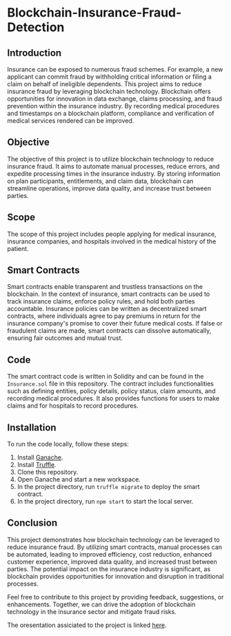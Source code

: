# Blockchain-Insurance-Fraud-Detection

## Introduction

Insurance can be exposed to numerous fraud schemes. For example, a new applicant can commit fraud by withholding critical information or filing a claim on behalf of ineligible dependents. This project aims to reduce insurance fraud by leveraging blockchain technology. Blockchain offers opportunities for innovation in data exchange, claims processing, and fraud prevention within the insurance industry. By recording medical procedures and timestamps on a blockchain platform, compliance and verification of medical services rendered can be improved.

## Objective

The objective of this project is to utilize blockchain technology to reduce insurance fraud. It aims to automate manual processes, reduce errors, and expedite processing times in the insurance industry. By storing information on plan participants, entitlements, and claim data, blockchain can streamline operations, improve data quality, and increase trust between parties.

## Scope

The scope of this project includes people applying for medical insurance, insurance companies, and hospitals involved in the medical history of the patient.

## Smart Contracts

Smart contracts enable transparent and trustless transactions on the blockchain. In the context of insurance, smart contracts can be used to track insurance claims, enforce policy rules, and hold both parties accountable. Insurance policies can be written as decentralized smart contracts, where individuals agree to pay premiums in return for the insurance company's promise to cover their future medical costs. If false or fraudulent claims are made, smart contracts can dissolve automatically, ensuring fair outcomes and mutual trust.

## Code

The smart contract code is written in Solidity and can be found in the `Insurance.sol` file in this repository. The contract includes functionalities such as defining entities, policy details, policy status, claim amounts, and recording medical procedures. It also provides functions for users to make claims and for hospitals to record procedures.

## Installation

To run the code locally, follow these steps:

1. Install [Ganache](https://www.trufflesuite.com/ganache).
2. Install [Truffle](https://www.trufflesuite.com/truffle).
3. Clone this repository.
4. Open Ganache and start a new workspace.
5. In the project directory, run `truffle migrate` to deploy the smart contract.
6. In the project directory, run `npm start` to start the local server.

## Conclusion

This project demonstrates how blockchain technology can be leveraged to reduce insurance fraud. By utilizing smart contracts, manual processes can be automated, leading to improved efficiency, cost reduction, enhanced customer experience, improved data quality, and increased trust between parties. The potential impact on the insurance industry is significant, as blockchain provides opportunities for innovation and disruption in traditional processes.

Feel free to contribute to this project by providing feedback, suggestions, or enhancements. Together, we can drive the adoption of blockchain technology in the insurance sector and mitigate fraud risks.

The oresentation assiciated to the project is linked [here](https://docs.google.com/presentation/d/123DaoQZap4gL_wcY9WWPKdojzZtFmT5ohcCptiuvhfg/edit?usp=sharing).
